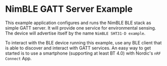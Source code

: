 NimBLE GATT Server Example
==========================
This example application configures and runs the NimBLE BLE stack as simple GATT
server. It will provide one service for environmental sensing.
The device will advertise itself by the name `NimBLE SHT31-D example`.

To interact with the BLE device running this example, use any BLE client that is
able to discover and interact with GATT services.
An easy way to get started is to use a smartphone (supporting at least BT 4.0) with Nordic's `nRF Connect` App.
